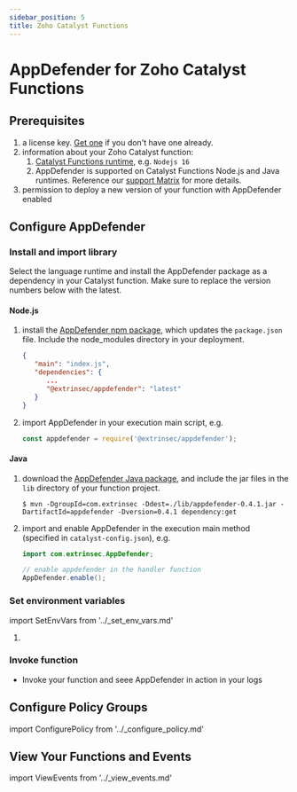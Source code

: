 ```yaml
---
sidebar_position: 5
title: Zoho Catalyst Functions
---
```


# AppDefender for Zoho Catalyst Functions

## Prerequisites

1. a license key.  [Get one](../how-to-get-a-license-key) if you don't have one already.
1. information about your Zoho Catalyst function:
   1. [Catalyst Functions runtime](https://catalyst.zoho.com/help/functions.html), e.g. `Nodejs 16`
   1. AppDefender is supported on Catalyst Functions Node.js and Java runtimes.  Reference our [support Matrix](../support-matrix.md) for more details.
1. permission to deploy a new version of your function with AppDefender enabled

## Configure AppDefender

### Install and import library

Select the language runtime and install the AppDefender package as a dependency in your Catalyst function. Make sure to replace the version numbers below with the latest.

#### Node.js

1. install the [AppDefender npm package](https://www.npmjs.com/package/@extrinsec/appdefender), which updates the `package.json` file.  Include the node_modules directory in your deployment.
   ```json title="package.json"
   {
      "main": "index.js",
      "dependencies": {
         ...
         "@extrinsec/appdefender": "latest"
      }
   }
   ```
1. import AppDefender in your execution main script, e.g.
   ```js title="index.js"
   const appdefender = require('@extrinsec/appdefender');
   ```

#### Java

1. download the [AppDefender Java package](https://search.maven.org/artifact/com.extrinsec/appdefender), and include the jar files in the `lib` directory of your function project.
   ```console
   $ mvn -DgroupId=com.extrinsec -Ddest=./lib/appdefender-0.4.1.jar -DartifactId=appdefender -Dversion=0.4.1 dependency:get
   ```
1. import and enable AppDefender in the execution main method (specified in `catalyst-config.json`), e.g.
   ```java title="MyFunction.java"
   import com.extrinsec.AppDefender;

   // enable appdefender in the handler function
   AppDefender.enable();
   ```

### Set environment variables

import SetEnvVars from '../_set_env_vars.md'

1. <SetEnvVars name='SetEnvVars'/>

### Invoke function

* Invoke your function and seee AppDefender in action in your logs
## Configure Policy Groups

import ConfigurePolicy from '../_configure_policy.md'

<ConfigurePolicy name='ConfigurePolicy'/>

## View Your Functions and Events

import ViewEvents from '../_view_events.md'

<ViewEvents name='ViewEvents'/>
